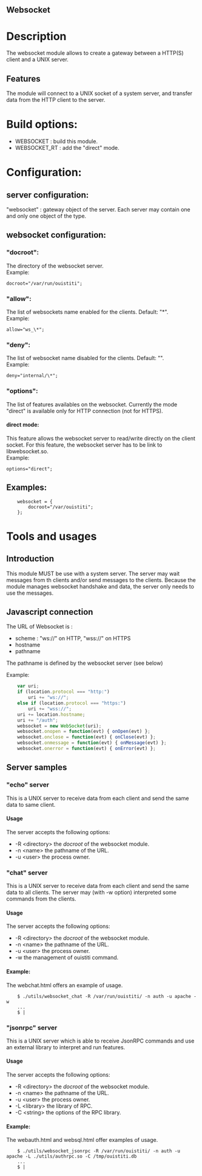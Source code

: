 Websocket
--------------

# Description

The websocket module allows to create a gateway between a HTTP(S) client and a UNIX server.

## Features

The module will connect to a UNIX socket of a system server, and transfer data from the HTTP client to the server.

# Build options:

 * WEBSOCKET : build this module.
 * WEBSOCKET_RT : add the "direct" mode.

# Configuration:

## server configuration:
"websocket" : gateway object of the server. Each server may contain one and only one object of the type.

## websocket configuration:

### "docroot":
The directory of the websocket server.  
Example:

```Config
docroot="/var/run/ouistiti";
```

### "allow":
The list of websockets name enabled for the clients. Default: "*".  
Example:

```Config
allow="ws_\*";
```

### "deny":
The list of websocket name disabled for the clients. Default: "".  
Example:

```Config
deny="internal/\*";
```

### "options":
The list of features availables on the websocket. Currently the mode "direct" is available only for HTTP connection (not for HTTPS).

#### direct mode:
This feature allows the websocket server to read/write directly on the client socket. For this feature, the websocket server has to be link to libwebsocket.so.  
Example:

```Config
options="direct";
```

## Examples:

```Config
	websocket = {
		docroot="/var/ouistiti";
	};
```

# Tools and usages

## Introduction
This module MUST be use with a system server. The server may wait messages from th clients and/or send  messages to the clients.
Because the module manages websocket handshake and data, the server only needs to use the messages.

## Javascript connection

The URL of Websocket is :

 * scheme : "ws://" on HTTP, "wss://" on HTTPS
 * hostname
 * pathname

The pathname is defined by the websocket server (see below)

Example:

```Javascript
	var uri;
	if (location.protocol === "http:")
		uri += "ws://";
	else if (location.protocol === "https:")
		uri += "wss://";
	uri += location.hostname;
	uri += "/auth";
	websocket = new WebSocket(uri);
	websocket.onopen = function(evt) { onOpen(evt) };
	websocket.onclose = function(evt) { onClose(evt) };
	websocket.onmessage = function(evt) { onMessage(evt) };
	websocket.onerror = function(evt) { onError(evt) };
```

## Server samples

### "echo" server
This is a UNIX server to receive data from each client and send the same data to same client.

#### Usage

The server accepts the following options:

 * -R \<directory\> the *docroot* of the websocket module.
 * -n \<name\>		the pathname of the URL.
 * -u \<user\>		the process owner.

### "chat" server
This is a UNIX server to receive data from each client and send the same data to all clients.
The server may (with -w option) interpreted some commands from the clients.

#### Usage

The server accepts the following options:

 * -R \<directory\>	the *docroot* of the websocket module.
 * -n \<name\>		the pathname of the URL.
 * -u \<user\>		the process owner.
 * -w			the management of ouistiti command.

#### Example:

The webchat.html offers an example of usage.

```Shell
	$ ./utils/websocket_chat -R /var/run/ouistiti/ -n auth -u apache -w
	...
	$ |
```

### "jsonrpc" server
This is a UNIX server which is able to receive JsonRPC commands and use an external library to interpret and run features.

#### Usage

The server accepts the following options:

 * -R \<directory\>	the *docroot* of the websocket module.
 * -n \<name\>		the pathname of the URL.
 * -u \<user\>		the process owner.
 * -L \<library\> the library of RPC.
 * -C \<string\>	the options of the RPC library.

#### Example:

The webauth.html and websql.html offer examples of usage.

```Shell
	$ ./utils/websocket_jsonrpc -R /var/run/ouistiti/ -n auth -u apache -L ./utils/authrpc.so -C /tmp/ouistiti.db
	...
	$ |
```
